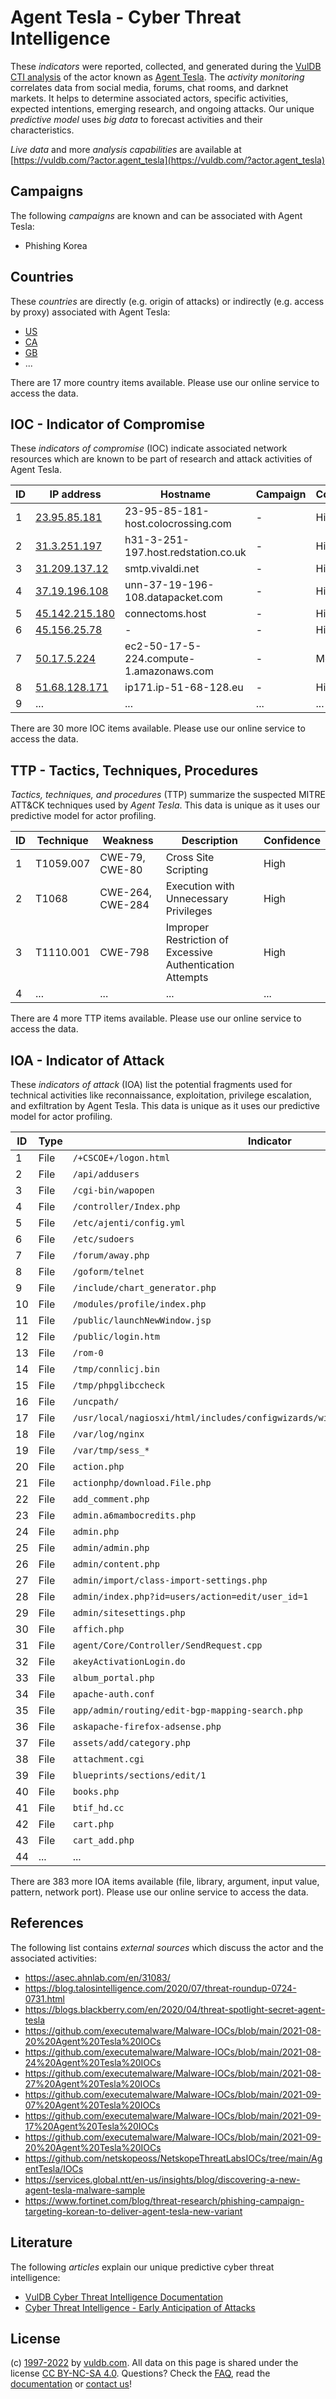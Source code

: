 # Agent Tesla - Cyber Threat Intelligence

These _indicators_ were reported, collected, and generated during the [VulDB CTI analysis](https://vuldb.com/?kb.cti) of the actor known as [Agent Tesla](https://vuldb.com/?actor.agent_tesla). The _activity monitoring_ correlates data from social media, forums, chat rooms, and darknet markets. It helps to determine associated actors, specific activities, expected intentions, emerging research, and ongoing attacks. Our unique _predictive model_ uses _big data_ to forecast activities and their characteristics.

_Live data_ and more _analysis capabilities_ are available at [https://vuldb.com/?actor.agent_tesla](https://vuldb.com/?actor.agent_tesla)

## Campaigns

The following _campaigns_ are known and can be associated with Agent Tesla:

* Phishing Korea

## Countries

These _countries_ are directly (e.g. origin of attacks) or indirectly (e.g. access by proxy) associated with Agent Tesla:

* [US](https://vuldb.com/?country.us)
* [CA](https://vuldb.com/?country.ca)
* [GB](https://vuldb.com/?country.gb)
* ...

There are 17 more country items available. Please use our online service to access the data.

## IOC - Indicator of Compromise

These _indicators of compromise_ (IOC) indicate associated network resources which are known to be part of research and attack activities of Agent Tesla.

ID | IP address | Hostname | Campaign | Confidence
-- | ---------- | -------- | -------- | ----------
1 | [23.95.85.181](https://vuldb.com/?ip.23.95.85.181) | 23-95-85-181-host.colocrossing.com | - | High
2 | [31.3.251.197](https://vuldb.com/?ip.31.3.251.197) | h31-3-251-197.host.redstation.co.uk | - | High
3 | [31.209.137.12](https://vuldb.com/?ip.31.209.137.12) | smtp.vivaldi.net | - | High
4 | [37.19.196.108](https://vuldb.com/?ip.37.19.196.108) | unn-37-19-196-108.datapacket.com | - | High
5 | [45.142.215.180](https://vuldb.com/?ip.45.142.215.180) | connectoms.host | - | High
6 | [45.156.25.78](https://vuldb.com/?ip.45.156.25.78) | - | - | High
7 | [50.17.5.224](https://vuldb.com/?ip.50.17.5.224) | ec2-50-17-5-224.compute-1.amazonaws.com | - | Medium
8 | [51.68.128.171](https://vuldb.com/?ip.51.68.128.171) | ip171.ip-51-68-128.eu | - | High
9 | ... | ... | ... | ...

There are 30 more IOC items available. Please use our online service to access the data.

## TTP - Tactics, Techniques, Procedures

_Tactics, techniques, and procedures_ (TTP) summarize the suspected MITRE ATT&CK techniques used by _Agent Tesla_. This data is unique as it uses our predictive model for actor profiling.

ID | Technique | Weakness | Description | Confidence
-- | --------- | -------- | ----------- | ----------
1 | T1059.007 | CWE-79, CWE-80 | Cross Site Scripting | High
2 | T1068 | CWE-264, CWE-284 | Execution with Unnecessary Privileges | High
3 | T1110.001 | CWE-798 | Improper Restriction of Excessive Authentication Attempts | High
4 | ... | ... | ... | ...

There are 4 more TTP items available. Please use our online service to access the data.

## IOA - Indicator of Attack

These _indicators of attack_ (IOA) list the potential fragments used for technical activities like reconnaissance, exploitation, privilege escalation, and exfiltration by Agent Tesla. This data is unique as it uses our predictive model for actor profiling.

ID | Type | Indicator | Confidence
-- | ---- | --------- | ----------
1 | File | `/+CSCOE+/logon.html` | High
2 | File | `/api/addusers` | High
3 | File | `/cgi-bin/wapopen` | High
4 | File | `/controller/Index.php` | High
5 | File | `/etc/ajenti/config.yml` | High
6 | File | `/etc/sudoers` | Medium
7 | File | `/forum/away.php` | High
8 | File | `/goform/telnet` | High
9 | File | `/include/chart_generator.php` | High
10 | File | `/modules/profile/index.php` | High
11 | File | `/public/launchNewWindow.jsp` | High
12 | File | `/public/login.htm` | High
13 | File | `/rom-0` | Low
14 | File | `/tmp/connlicj.bin` | High
15 | File | `/tmp/phpglibccheck` | High
16 | File | `/uncpath/` | Medium
17 | File | `/usr/local/nagiosxi/html/includes/configwizards/windowswmi/windowswmi.inc.php` | High
18 | File | `/var/log/nginx` | High
19 | File | `/var/tmp/sess_*` | High
20 | File | `action.php` | Medium
21 | File | `actionphp/download.File.php` | High
22 | File | `add_comment.php` | High
23 | File | `admin.a6mambocredits.php` | High
24 | File | `admin.php` | Medium
25 | File | `admin/admin.php` | High
26 | File | `admin/content.php` | High
27 | File | `admin/import/class-import-settings.php` | High
28 | File | `admin/index.php?id=users/action=edit/user_id=1` | High
29 | File | `admin/sitesettings.php` | High
30 | File | `affich.php` | Medium
31 | File | `agent/Core/Controller/SendRequest.cpp` | High
32 | File | `akeyActivationLogin.do` | High
33 | File | `album_portal.php` | High
34 | File | `apache-auth.conf` | High
35 | File | `app/admin/routing/edit-bgp-mapping-search.php` | High
36 | File | `askapache-firefox-adsense.php` | High
37 | File | `assets/add/category.php` | High
38 | File | `attachment.cgi` | High
39 | File | `blueprints/sections/edit/1` | High
40 | File | `books.php` | Medium
41 | File | `btif_hd.cc` | Medium
42 | File | `cart.php` | Medium
43 | File | `cart_add.php` | Medium
44 | ... | ... | ...

There are 383 more IOA items available (file, library, argument, input value, pattern, network port). Please use our online service to access the data.

## References

The following list contains _external sources_ which discuss the actor and the associated activities:

* https://asec.ahnlab.com/en/31083/
* https://blog.talosintelligence.com/2020/07/threat-roundup-0724-0731.html
* https://blogs.blackberry.com/en/2020/04/threat-spotlight-secret-agent-tesla
* https://github.com/executemalware/Malware-IOCs/blob/main/2021-08-20%20Agent%20Tesla%20IOCs
* https://github.com/executemalware/Malware-IOCs/blob/main/2021-08-24%20Agent%20Tesla%20IOCs
* https://github.com/executemalware/Malware-IOCs/blob/main/2021-08-27%20Agent%20Tesla%20IOCs
* https://github.com/executemalware/Malware-IOCs/blob/main/2021-09-07%20Agent%20Tesla%20IOCs
* https://github.com/executemalware/Malware-IOCs/blob/main/2021-09-17%20Agent%20Tesla%20IOCs
* https://github.com/executemalware/Malware-IOCs/blob/main/2021-09-20%20Agent%20Tesla%20IOCs
* https://github.com/netskopeoss/NetskopeThreatLabsIOCs/tree/main/AgentTesla/IOCs
* https://services.global.ntt/en-us/insights/blog/discovering-a-new-agent-tesla-malware-sample
* https://www.fortinet.com/blog/threat-research/phishing-campaign-targeting-korean-to-deliver-agent-tesla-new-variant

## Literature

The following _articles_ explain our unique predictive cyber threat intelligence:

* [VulDB Cyber Threat Intelligence Documentation](https://vuldb.com/?kb.cti)
* [Cyber Threat Intelligence - Early Anticipation of Attacks](https://www.scip.ch/en/?labs.20201022)

## License

(c) [1997-2022](https://vuldb.com/?kb.changelog) by [vuldb.com](https://vuldb.com/?kb.about). All data on this page is shared under the license [CC BY-NC-SA 4.0](https://creativecommons.org/licenses/by-nc-sa/4.0/). Questions? Check the [FAQ](https://vuldb.com/?kb.faq), read the [documentation](https://vuldb.com/?kb) or [contact us](https://vuldb.com/?contact)!
